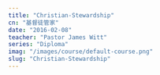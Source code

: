```yaml
---
title: "Christian-Stewardship"
cn: "基督徒管家"
date: "2016-02-08"
teacher: "Pastor James Witt"
series: "Diploma"
imag: "/images/course/default-course.png"
slug: "Christian-Stewardship"
---
```

